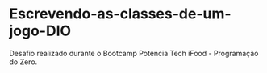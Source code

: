 # Escrevendo-as-classes-de-um-jogo-DIO
Desafio realizado durante o Bootcamp Potência Tech iFood - Programação do Zero.
